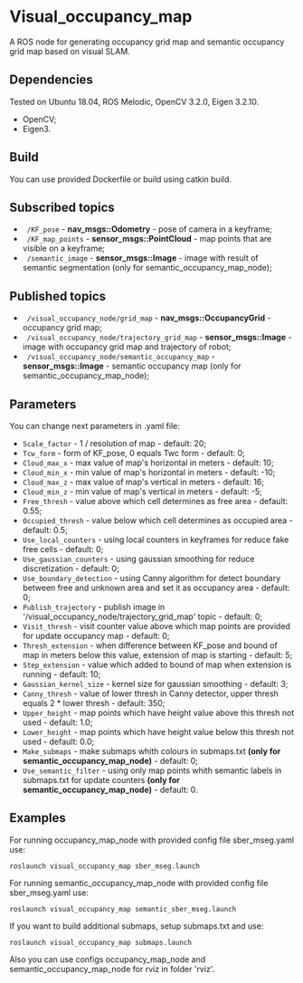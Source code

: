 # Visual_occupancy_map

A ROS node for generating occupancy grid map and semantic occupancy grid map based on visual SLAM.

## Dependencies
Tested on Ubuntu 18.04, ROS Melodic, OpenCV 3.2.0, Eigen 3.2.10.

- OpenCV;
- Eigen3.

## Build
You can use provided Dockerfile or build using catkin build.

## Subscribed topics

- ` /KF_pose` - **nav_msgs::Odometry** - pose of camera in a keyframe;
- ` /KF_map_points` - **sensor_msgs::PointCloud** - map points that are visible on a keyframe;
- ` /semantic_image` - **sensor_msgs::Image** - image with result of semantic segmentation (only for semantic_occupancy_map_node);

## Published topics

- ` /visual_occupancy_node/grid_map` - **nav_msgs::OccupancyGrid** - occupancy grid map;
- ` /visual_occupancy_node/trajectory_grid_map` - **sensor_msgs::Image** - image with occupancy grid map and trajectory of robot;
- ` /visual_occupancy_node/semantic_occupancy_map` - **sensor_msgs::Image** - semantic occupancy map (only for semantic_occupancy_map_node);

## Parameters
You can change next parameters in .yaml file:
- `Scale_factor` - 1 / resolution of map - default: 20;
- `Tcw_form` - form of KF_pose, 0 equals Twc form - default: 0;
- `Cloud_max_x` - max value of map's horizontal in meters - default: 10;
- `Cloud_min_x` - min value of map's horizontal in meters - default: -10;
- `Cloud_max_z` - max value of map's vertical in meters - default: 16;
- `Cloud_min_z` - min value of map's vertical in meters - default: -5;
- `Free_thresh` - value above which cell determines as free area - default: 0.55;
- `Occupied_thresh` - value below which cell determines as occupied area - default: 0.5;
- `Use_local_counters` - using local counters in keyframes for reduce fake free cells - default: 0;
- `Use_gaussian_counters` - using gaussian smoothing for reduce discretization - default: 0;
- `Use_boundary_detection` - using Canny algorithm for detect boundary between free and unknown area and set it as occupancy area - default: 0;
- `Publish_trajectory` - publish image in '/visual_occupancy_node/trajectory_grid_map' topic - default: 0;
- `Visit_thresh` - visit counter value above which map points are provided for update occupancy map - default: 0;
- `Thresh_extension` - when difference between KF_pose and bound of map in meters below this value, extension of map is starting - default: 5;
- `Step_extension` - value which added to bound of map when extension is running - default: 10;
- `Gaussian_kernel_size` - kernel size for gaussian smoothing - default: 3;
- `Canny_thresh` - value of lower thresh in Canny detector, upper thresh equals 2 * lower thresh - default: 350;
- `Upper_height` - map points which have height value above this thresh not used - default: 1.0;
- `Lower_height` - map points which have height value below this thresh not used - default: 0.0;
- `Make_submaps` - make submaps whith colours in submaps.txt **(only for semantic_occupancy_map_node)** - default: 0;
- `Use_semantic_filter` - using only map points whith semantic labels in submaps.txt for update counters **(only for semantic_occupancy_map_node)** - default: 0.

## Examples
For running occupancy_map_node with provided config file sber_mseg.yaml use:
```
roslaunch visual_occupancy_map sber_mseg.launch
```
For running semantic_occupancy_map_node with provided config file sber_mseg.yaml use:
```
roslaunch visual_occupancy_map semantic_sber_mseg.launch
```
If you want to build additional submaps, setup submaps.txt and use:
```
roslaunch visual_occupancy_map submaps.launch
```
Also you can use configs occupancy_map_node and semantic_occupancy_map_node for rviz in folder 'rviz'.